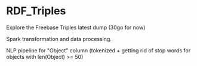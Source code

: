 # RDF_Triples
Explore the Freebase Triples latest dump (30go for now)

Spark transformation and data processing.

NLP pipeline for "Object" column (tokenized + getting rid of stop words for objects with len(Object) >= 50)
